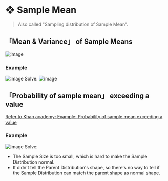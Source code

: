 #  ❖ Sample Mean

> Also called "Sampling distribution of Sample Mean".

## 「Mean & Variance」 of Sample Means

![image](https://user-images.githubusercontent.com/14041622/45016901-aebc8080-b058-11e8-80a7-6cf98075b801.png)


### Example
![image](https://user-images.githubusercontent.com/14041622/44943750-407c8180-adfe-11e8-97f8-6c6fe991cc4b.png)
Solve:
![image](https://user-images.githubusercontent.com/14041622/44943769-9ea96480-adfe-11e8-8ef5-dbcc117565d9.png)


## 「Probability of sample mean」 exceeding a value

[Refer to Khan academy: Example: Probability of sample mean exceeding a value](https://www.khanacademy.org/math/statistics-probability/sampling-distributions-library/modal/v/sampling-distribution-example-problem)


### Example
![image](https://user-images.githubusercontent.com/14041622/44971136-fe327c00-af86-11e8-9ac2-ba83f2efe756.png)
Solve:
- The Sample Size is too small, which is hard to make the Sample Distribution normal.
- It didn't tell the Parent Distribution's shape, so there's no way to tell if the Sample Distribution can match the parent shape as normal shape.





